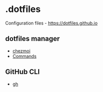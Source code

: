# .dotfiles
Configuration files -  https://dotfiles.github.io

## dotfiles manager
- [chezmoi](https://www.chezmoi.io/)
- [Commands](https://www.chezmoi.io/user-guide/daily-operations/)

## GitHub CLI
- [gh](https://cli.github.com/)
